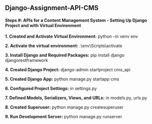## Django-Assignment-API-CMS

#### Steps #: APIs for a Content Management System - Setting Up Django Project and with Virtual Environment

**1. Created and Activate Virtual Environment:** python -m venv env

**2. Activate the virtual environment:** .\env\Scripts\activate

**3. Install Django and Required Packages:** pip install django djangorestframework

**4. Created Django Project:** django-admin startproject cms_api

**5. Created Django App:** python manage.py startapp cms

**6. Configured Project Settings:** in settings.py

**7. Defined Models, Serializers, Views, and URLs:** in models.py, urls.py

**8. Created Superuser:** python manage.py createsuperuser

**9. Run Development Server:** python manage.py runserver
